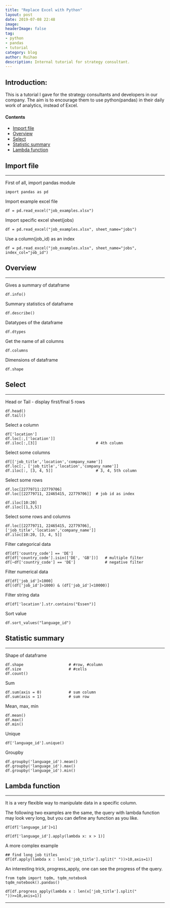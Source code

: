 ```yaml
---
title: "Replace Excel with Python"
layout: post
date: 2019-07-08 22:48
image: 
headerImage: false
tag:
- python
- pandas
- tutorial
category: blog
author: Ruihao
description: Internal tutorial for strategy consultant.
---
```


<div class="breaker"></div>

## Introduction:

This is a tutorial I gave for the strategy consultants and developers in our company. The aim is to encourage them to use python(pandas) in their daily work of analytics, instead of Excel.

#### Contents
- [Import file](#import-file)
- [Overview](#overview)
- [Select](#select)
- [Statistic summary](#statistic-summary)
- [Lambda function](#lambda-function)



<div class="breaker"></div>

## Import file

---

First of all, import pandas module

```
import pandas as pd
```

Import example excel file

```
df = pd.read_excel("job_examples.xlsx")
```

Import specific excel sheet(jobs)

```
df = pd.read_excel("job_examples.xlsx", sheet_name="jobs")
```

Use a column(job_id) as an index

```
df = pd.read_excel("job_examples.xlsx", sheet_name="jobs", index_col="job_id")
```



## Overview

---

Gives a summary of dataframe

```
df.info()
```

Summary statistics of dataframe

```
df.describe()
```

Datatypes of the dataframe

```
df.dtypes
```

Get the name of all columns

```
df.columns
```

Dimensions of dataframe

```
df.shape
```



## Select

---

Head or Tail - display first/final 5 rows

```
df.head()
df.tail()
```

Select a column

```
df['location']
df.loc[:,['location']]
df.iloc[:,[3]] 							# 4th column
```

Select some columns

```
df[['job_title','location','company_name']]
df.loc[:, ['job_title','location','company_name']]
df.iloc[:, [3, 4, 5]] 					# 3, 4, 5th column
```

Select some rows

```
df.loc[22779711:22779706]
df.loc[[22779711, 22465415, 22779706]]	# job id as index

df.iloc[10:20]
df.iloc[[1,3,5]]
```

Select some rows and columns

```
df.loc[[22779711, 22465415, 22779706], ['job_title','location','company_name']]
df.iloc[10:20, [3, 4, 5]]		
```

Filter categorical data

```
df[df['country_code'] == 'DE']
df[df['country_code'].isin(['DE', 'GB'])]	# multiple filter
df[~df['country_code'] == 'DE']				# negative filter
```

Filter numerical data

```
df[df['job_id']>1000]
df[(df['job_id']>1000) & (df['job_id']<10000)]
```

Filter string data

```
df[df['location'].str.contains("Essen")]
```

Sort value

```
df.sort_values("language_id")
```



## Statistic summary

---

Shape of dataframe

```
df.shape					# #row, #column
df.size						# #cells
df.count()
```

Sum

```
df.sum(axis = 0)			# sum column
df.sum(axis = 1)			# sum row
```

Mean, max, min

```
df.mean()
df.max()
df.min()
```

Unique

```
df['language_id'].unique()
```

Groupby

```
df.groupby('language_id').mean()
df.groupby('language_id').max()
df.groupby('language_id').min()
```



## Lambda function

------

It is a very flexible way to manipulate data in a specific column.

The following two examples are the same, the query with lambda function may look very long, but you can define any function as you like. 

```
df[df['language_id']>1]

df[df['language_id'].apply(lambda x: x > 1)]
```

A more complex example

```
## find long job titles 
df[df.apply(lambda x : len(x['job_title'].split(" "))>10,axis=1)]
```

An interesting trick, progress_apply, one can see the progress of the query.

```
from tqdm import tqdm, tqdm_notebook
tqdm_notebook().pandas()

df[df.progress_apply(lambda x : len(x['job_title'].split(" "))>=10,axis=1)]
```





---

[1]: https://github.com/ank0409/Ditching-Excel-for-Python
[2]: https://mode.com/python-tutorial/pandas-groupby-and-python-lambda-functions/